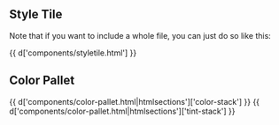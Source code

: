 <h2>Style Tile</h2>

Note that if you want to include a whole file, you can just do so like this:

{{ d['components/styletile.html'] }}

<h2>Color Pallet</h2>

{{ d['components/color-pallet.html|htmlsections']['color-stack'] }}
{{ d['components/color-pallet.html|htmlsections']['tint-stack'] }}
